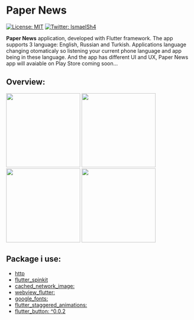 # Paper News
[![License: MIT](https://img.shields.io/npm/l/license?color=red&label=Paper%20news&logo=minor&logoColor=black)](https://github.com/angular/angular.js/blob/master/LICENSE)
[![Twitter: IsmaelSh4](https://img.shields.io/twitter/follow/theiskaa?style=social)](https://twitter.com/theiskaa)

**Paper News** application, developed with Flutter framework. The app supports 3 language: English, Russian and Turkish. Applications language changing otomaticaly so listening your current phone language and app being in these language. And the app has different UI and UX, Paper News app will avaiable on Play Store coming soon...

## Overview: 
<img src="https://github.com/theiskaa/papernews/blob/main/assets/overview/1.gif" width="200"> <img src="https://github.com/theiskaa/papernews/blob/main/assets/overview/2.gif" width="200"> <img src="https://github.com/theiskaa/papernews/blob/main/assets/overview/3.gif" width="200"> <img src="https://github.com/theiskaa/papernews/blob/main/assets/overview/4.gif" width="200"> 

## Package i use:
- [http](https://pub.dev/packages/http)
- [flutter_spinkit](https://pub.dev/packages/flutter_spinkit)
- [cached_network_image:](https://pub.dev/packages/cached_network_image)
- [webview_flutter:](https://pub.dev/packages/webview_flutter)
- [google_fonts:](https://pub.dev/packages/google_fonts) 
- [flutter_staggered_animations:](https://pub.dev/packages/flutter_staggered_animations)
- [flutter_button: ^0.0.2](https://pub.dev/packages/flutter_button)
